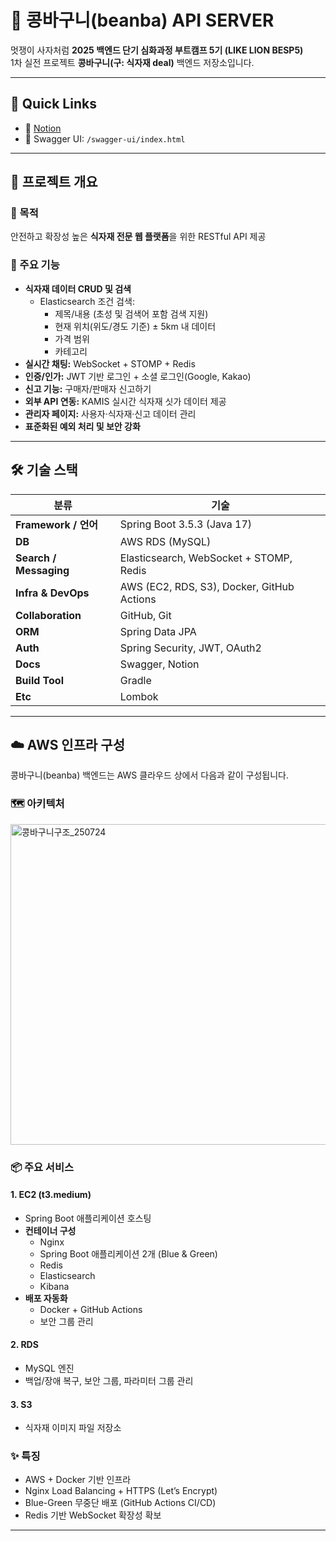 # 🌱 콩바구니(beanba) API SERVER

멋쟁이 사자처럼 **2025 백엔드 단기 심화과정 부트캠프 5기 (LIKE LION BESP5)**  
1차 실전 프로젝트 **콩바구니(구: 식자재 deal)** 백엔드 저장소입니다.

---

## 🔗 Quick Links
- 📘 [Notion](https://www.notion.so/2256e9004b00803b934fd6144e861e0a)
- 🧪 Swagger UI: `/swagger-ui/index.html`

---

## 📌 프로젝트 개요

### 🎯 목적
안전하고 확장성 높은 **식자재 전문 웹 플랫폼**을 위한 RESTful API 제공

### 🧩 주요 기능
- **식자재 데이터 CRUD 및 검색**
  - Elasticsearch 조건 검색:
    - 제목/내용 (초성 및 검색어 포함 검색 지원)
    - 현재 위치(위도/경도 기준) ± 5km 내 데이터
    - 가격 범위
    - 카테고리
- **실시간 채팅:** WebSocket + STOMP + Redis
- **인증/인가:** JWT 기반 로그인 + 소셜 로그인(Google, Kakao)
- **신고 기능:** 구매자/판매자 신고하기
- **외부 API 연동:** KAMIS 실시간 식자재 싯가 데이터 제공
- **관리자 페이지:** 사용자·식자재·신고 데이터 관리
- **표준화된 예외 처리 및 보안 강화**

---

## 🛠 기술 스택

| 분류                 | 기술 |
|----------------------|------|
| **Framework / 언어** | Spring Boot 3.5.3 (Java 17) |
| **DB**              | AWS RDS (MySQL) |
| **Search / Messaging** | Elasticsearch, WebSocket + STOMP, Redis |
| **Infra & DevOps**   | AWS (EC2, RDS, S3), Docker, GitHub Actions |
| **Collaboration**    | GitHub, Git |
| **ORM**             | Spring Data JPA |
| **Auth**            | Spring Security, JWT, OAuth2 |
| **Docs**            | Swagger, Notion |
| **Build Tool**      | Gradle |
| **Etc**             | Lombok |

---

## ☁️ AWS 인프라 구성

콩바구니(beanba) 백엔드는 AWS 클라우드 상에서 다음과 같이 구성됩니다.

### 🗺️ 아키텍처
<img width="960" height="513" alt="콩바구니구조_250724" src="https://github.com/user-attachments/assets/1e5b4d1f-6cfa-49ef-97b1-4899d4e4ef24" />

### 📦 주요 서비스

#### 1. EC2 (t3.medium)
- Spring Boot 애플리케이션 호스팅
- **컨테이너 구성**
  - Nginx
  - Spring Boot 애플리케이션 2개 (Blue & Green)
  - Redis
  - Elasticsearch
  - Kibana
- **배포 자동화**
  - Docker + GitHub Actions
  - 보안 그룹 관리

#### 2. RDS
- MySQL 엔진
- 백업/장애 복구, 보안 그룹, 파라미터 그룹 관리

#### 3. S3
- 식자재 이미지 파일 저장소

### ✨ 특징
- AWS + Docker 기반 인프라
- Nginx Load Balancing + HTTPS (Let’s Encrypt)
- Blue-Green 무중단 배포 (GitHub Actions CI/CD)
- Redis 기반 WebSocket 확장성 확보

---
